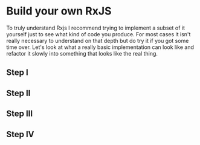 # Build your own RxJS

To truly understand Rxjs I recommend trying to implement a subset of it yourself just to see what kind of code you produce. For most cases it isn't really necessary to understand on that depth but do try it if you got some time over. Let's look at what a really basic implementation can look like and refactor it slowly into something that looks like the real thing.

## Step I

## Step II

## Step III

## Step IV

